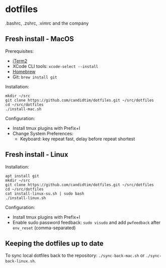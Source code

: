 # dotfiles

.bashrc, .zshrc, .vimrc and the company

## Fresh install - MacOS

Prerequisites:

 - [iTerm2](https://iterm2.com/)
 - XCode CLI tools: `xcode-select --install`
 - [Homebrew](https://brew.sh/)
 - Git: `brew install git`

Installation:

    mkdir ~/src
    git clone https://github.com/candidtim/dotfiles.git ~/src/dotfiles
    cd ~/src/dotfiles
    ./install-mac.sh

Configuration:

 - Install tmux plugins with Prefix+I
 - Change System Preferences:
    - Keyboard: key repeat fast, delay before repeat shortest

## Fresh install - Linux

Installation:

    apt install git
    mkdir ~/src
    git clone https://github.com/candidtim/dotfiles.git ~/src/dotfiles
    cd ~/src/dotfiles
    cat install-linux-su.sh | sudo bash
    ./install-linux.sh

Configuration:

 - Install tmux plugins with Prefix+I
 - Enable sudo password feedback: `sudo visudo` and add `pwfeedback` after
   `env_reset` (comma-separated)

## Keeping the dotfiles up to date

To sync local dotfiles back to the repository: `./sync-back-mac.sh` or
`./sync-back-linux.sh`.
